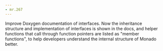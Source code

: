 ```yaml
---
- mr.267
---
```

Improve Doxygen documentation of interfaces. Now the inheritance structure and implementation of interfaces is shown in the docs, and helper functions that call through function pointers are listed as "member functions", to help developers understand the internal structure of Monado better.
